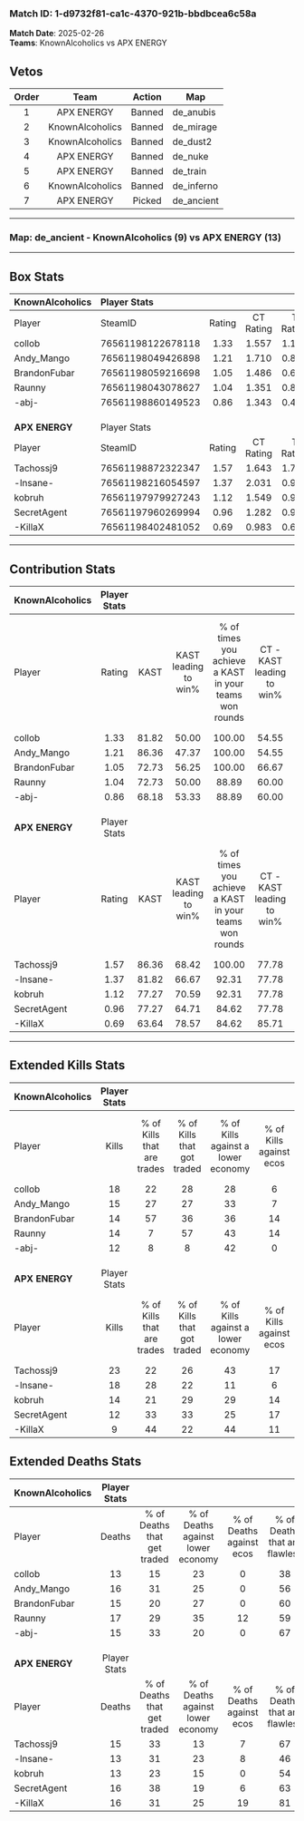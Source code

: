 ### Match ID: 1-d9732f81-ca1c-4370-921b-bbdbcea6c58a  
**Match Date**: 2025-02-26  
**Teams**: KnownAlcoholics vs APX ENERGY  

## Vetos  

| Order | Team | Action | Map |
| :---: | :--: | :----: | --- |
| 1 | APX ENERGY | Banned | de_anubis |
| 2 | KnownAlcoholics | Banned | de_mirage |
| 3 | KnownAlcoholics | Banned | de_dust2 |
| 4 | APX ENERGY | Banned | de_nuke |
| 5 | APX ENERGY | Banned | de_train |
| 6 | KnownAlcoholics | Banned | de_inferno |
| 7 | APX ENERGY | Picked | de_ancient |

---  

### **Map**: de_ancient - KnownAlcoholics (9) vs APX ENERGY (13)  
---  

## Box Stats  

| **KnownAlcoholics** | Player Stats      |        |           |          |       |      |       |         |        |      |     |
| :- | :- | :-: | :-: | :-: | :-: | :-: | :-: | :-: | :-: | :-: | :-: |
| Player              | SteamID           | Rating | CT Rating | T Rating | KAST  | ADR  | Kills | Assists | Deaths | K/D  | HS% |
| collob              | 76561198122678118 |  1.33  |   1.557   |  1.188   | 81.82 | 80.5 |  18   |    5    |   13   | 1.38 | 61  |
| Andy_Mango          | 76561198049426898 |  1.21  |   1.710   |  0.877   | 86.36 | 86.8 |  15   |    8    |   16   | 0.94 | 46  |
| BrandonFubar        | 76561198059216698 |  1.05  |   1.486   |  0.631   | 72.73 | 74.3 |  14   |    7    |   15   | 0.93 | 50  |
| Raunny              | 76561198043078627 |  1.04  |   1.351   |  0.877   | 72.73 | 87.0 |  14   |    6    |   17   | 0.82 | 50  |
| -abj-               | 76561198860149523 |  0.86  |   1.343   |  0.453   | 68.18 | 57.6 |  12   |    2    |   15   | 0.80 | 66  |
|                     |                   |        |           |          |       |      |       |         |        |      |     |
|                     |                   |        |           |          |       |      |       |         |        |      |     |
|                     |                   |        |           |          |       |      |       |         |        |      |     |
| **APX ENERGY**      | Player Stats      |        |           |          |       |      |       |         |        |      |     |
| Player              | SteamID           | Rating | CT Rating | T Rating | KAST  | ADR  | Kills | Assists | Deaths | K/D  | HS% |
| Tachossj9           | 76561198872322347 |  1.57  |   1.643   |  1.741   | 86.36 | 99.6 |  23   |    5    |   15   | 1.53 | 52  |
| -lnsane-            | 76561198216054597 |  1.37  |   2.031   |  0.998   | 81.82 | 90.0 |  18   |    7    |   13   | 1.38 | 50  |
| kobruh              | 76561197979927243 |  1.12  |   1.549   |  0.903   | 77.27 | 73.1 |  14   |    6    |   13   | 1.08 | 50  |
| SecretAgent         | 76561197960269994 |  0.96  |   1.282   |  0.953   | 77.27 | 68.9 |  12   |    6    |   16   | 0.75 | 58  |
| -KillaX             | 76561198402481052 |  0.69  |   0.983   |  0.627   | 63.64 | 51.9 |   9   |    7    |   16   | 0.56 | 55  |
---  

## Contribution Stats  

| **KnownAlcoholics** | Player Stats |       |                      |                                                        |                           |                                                             |                          |                                                            |
| :- | :-: | :-: | :-: | :-: | :-: | :-: | :-: | :-: |
| Player              |    Rating    | KAST  | KAST leading to win% | % of times you achieve a KAST in your teams won rounds | CT - KAST leading to win% | CT - % of times you achieve a KAST in your teams won rounds | T - KAST leading to win% | T - % of times you achieve a KAST in your teams won rounds |
| collob              |     1.33     | 81.82 |        50.00         |                         100.00                         |           54.55           |                           100.00                            |          42.86           |                           100.00                           |
| Andy_Mango          |     1.21     | 86.36 |        47.37         |                         100.00                         |           54.55           |                           100.00                            |          37.50           |                           100.00                           |
| BrandonFubar        |     1.05     | 72.73 |        56.25         |                         100.00                         |           66.67           |                           100.00                            |          42.86           |                           100.00                           |
| Raunny              |     1.04     | 72.73 |        50.00         |                         88.89                          |           60.00           |                           100.00                            |          33.33           |                           66.67                            |
| -abj-               |     0.86     | 68.18 |        53.33         |                         88.89                          |           60.00           |                           100.00                            |          40.00           |                           66.67                            |
|                     |              |       |                      |                                                        |                           |                                                             |                          |                                                            |
|                     |              |       |                      |                                                        |                           |                                                             |                          |                                                            |
|                     |              |       |                      |                                                        |                           |                                                             |                          |                                                            |
| **APX ENERGY**      | Player Stats |       |                      |                                                        |                           |                                                             |                          |                                                            |
| Player              |    Rating    | KAST  | KAST leading to win% | % of times you achieve a KAST in your teams won rounds | CT - KAST leading to win% | CT - % of times you achieve a KAST in your teams won rounds | T - KAST leading to win% | T - % of times you achieve a KAST in your teams won rounds |
| Tachossj9           |     1.57     | 86.36 |        68.42         |                         100.00                         |           77.78           |                           100.00                            |          60.00           |                           100.00                           |
| -lnsane-            |     1.37     | 81.82 |        66.67         |                         92.31                          |           77.78           |                           100.00                            |          55.56           |                           83.33                            |
| kobruh              |     1.12     | 77.27 |        70.59         |                         92.31                          |           77.78           |                           100.00                            |          62.50           |                           83.33                            |
| SecretAgent         |     0.96     | 77.27 |        64.71         |                         84.62                          |           77.78           |                           100.00                            |          50.00           |                           66.67                            |
| -KillaX             |     0.69     | 63.64 |        78.57         |                         84.62                          |           85.71           |                            85.71                            |          71.43           |                           83.33                            |
---  

## Extended Kills Stats  

| **KnownAlcoholics** | Player Stats |                            |                            |                                    |                         |                              |                                 |                                       |                    |           |
| :- | :-: | :-: | :-: | :-: | :-: | :-: | :-: | :-: | :-: | :-: |
| Player              |    Kills     | % of Kills that are trades | % of Kills that got traded | % of Kills against a lower economy | % of Kills against ecos | % of Kills that are flawless | % of Kills that are close duels | % of Kills that are assisted by flash | Pistol Round Kills | AWP Kills |
| collob              |      18      |             22             |             28             |                 28                 |            6            |              61              |               17                |                   0                   |         0          |     2     |
| Andy_Mango          |      15      |             27             |             27             |                 33                 |            7            |              53              |               13                |                   7                   |         0          |     2     |
| BrandonFubar        |      14      |             57             |             36             |                 36                 |           14            |              43              |                7                |                   0                   |         0          |     0     |
| Raunny              |      14      |             7              |             57             |                 43                 |           14            |              86              |                7                |                   0                   |         0          |     1     |
| -abj-               |      12      |             8              |             8              |                 42                 |            0            |              67              |                8                |                   8                   |         0          |     2     |
|                     |              |                            |                            |                                    |                         |                              |                                 |                                       |                    |           |
|                     |              |                            |                            |                                    |                         |                              |                                 |                                       |                    |           |
|                     |              |                            |                            |                                    |                         |                              |                                 |                                       |                    |           |
| **APX ENERGY**      | Player Stats |                            |                            |                                    |                         |                              |                                 |                                       |                    |           |
| Player              |    Kills     | % of Kills that are trades | % of Kills that got traded | % of Kills against a lower economy | % of Kills against ecos | % of Kills that are flawless | % of Kills that are close duels | % of Kills that are assisted by flash | Pistol Round Kills | AWP Kills |
| Tachossj9           |      23      |             22             |             26             |                 43                 |           17            |              52              |                9                |                   0                   |         1          |     1     |
| -lnsane-            |      18      |             28             |             22             |                 11                 |            6            |              50              |                6                |                  11                   |         0          |     1     |
| kobruh              |      14      |             21             |             29             |                 29                 |           14            |              50              |                0                |                   0                   |         2          |     2     |
| SecretAgent         |      12      |             33             |             33             |                 25                 |           17            |              50              |                8                |                   8                   |         0          |     1     |
| -KillaX             |      9       |             44             |             22             |                 44                 |           11            |              56              |               11                |                   0                   |         0          |     1     |
## Extended Deaths Stats  

| **KnownAlcoholics** | Player Stats |                             |                                   |                          |                               |                            |                           |               |
| :- | :-: | :-: | :-: | :-: | :-: | :-: | :-: | :-: |
| Player              |    Deaths    | % of Deaths that get traded | % of Deaths against lower economy | % of Deaths against ecos | % of Deaths that are flawless | % of Deaths that are close | % of Deaths while blinded | Deaths to AWP |
| collob              |      13      |             15              |                23                 |            0             |              38               |             15             |             0             |       0       |
| Andy_Mango          |      16      |             31              |                25                 |            0             |              56               |             0              |            13             |       0       |
| BrandonFubar        |      15      |             20              |                27                 |            0             |              60               |             13             |             0             |       1       |
| Raunny              |      17      |             29              |                35                 |            12            |              59               |             6              |             0             |       1       |
| -abj-               |      15      |             33              |                20                 |            0             |              67               |             0              |             7             |       1       |
|                     |              |                             |                                   |                          |                               |                            |                           |               |
|                     |              |                             |                                   |                          |                               |                            |                           |               |
|                     |              |                             |                                   |                          |                               |                            |                           |               |
| **APX ENERGY**      | Player Stats |                             |                                   |                          |                               |                            |                           |               |
| Player              |    Deaths    | % of Deaths that get traded | % of Deaths against lower economy | % of Deaths against ecos | % of Deaths that are flawless | % of Deaths that are close | % of Deaths while blinded | Deaths to AWP |
| Tachossj9           |      15      |             33              |                13                 |            7             |              67               |             7              |             0             |       0       |
| -lnsane-            |      13      |             31              |                23                 |            8             |              46               |             23             |             8             |       0       |
| kobruh              |      13      |             23              |                15                 |            0             |              54               |             8              |             0             |       0       |
| SecretAgent         |      16      |             38              |                19                 |            6             |              63               |             13             |             0             |       0       |
| -KillaX             |      16      |             31              |                25                 |            19            |              81               |             6              |             6             |       0       |
